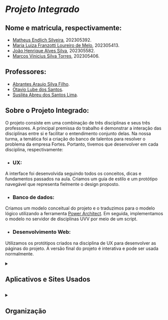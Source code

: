 # *Projeto Integrado*

## Nome e matricula, respectivamente:
   * [Matheus Endlich Silveira](https://www.instagram.com/matheus_inglees/), 202305392.
   * [Maria Luiza Franzotti Loureiro de Melo](https://www.instagram.com/marialumelo_/), 202305413.
   * [João Henrique Alves Silva](https://www.instagram.com/joaoh_silva15/), 202305582.
   * [Marcos Vinicius Silva Torres](https://www.instagram.com/maarkin_t/), 202305406.

## Professores:
   * [Abrantes Araujo Silva Filho](https://github.com/abrantesasf).
   * [Otavio Lube dos Santos](https://www.instagram.com/prof.otaviolube/).
   * [Susiléa Abreu dos Santos Lima](https://www.instagram.com/susilealima/).

## Sobre o Projeto Integrado:
O projeto consiste em uma combinação de três disciplinas e seus três professores. A principal premissa do trabalho é demonstrar a interação das disciplinas entre si e facilitar o entendimento conjunto delas. Na nossa turma, a temática foi a criação do banco de talentos para resolver o problema da empresa Fortes. Portanto, tivemos que desenvolver em cada disciplina, respectivamente:

* ### UX: 
A interface foi desenvolvida seguindo todos os conceitos, dicas e fundamentos passados na aula. Criamos um guia de estilo e um protótipo navegável que representa fielmente o design proposto.

* ### Banco de dados: 
Criamos um modelo conceitual do projeto e o traduzimos para o modelo lógico utilizando a ferramenta [Power Architect](https://blog.xpeducacao.com.br/sql-power-architect/). Em seguida, implementamos o modelo no servidor de disciplinas UVV por meio de um script.

* ### Desenvolvimento Web: 
Utilizamos os protótipos criados na disciplina de UX para desenvolver as páginas do projeto. A versão final do projeto é interativa e pode ser usada normalmente.


<details>
    <summary><h2> Aplicativos e Sites Usados <h2></summary>
  
 Aqui estão os aplicartivos e sites usados na produção do projeto em ambas as materias:

- BrModelo
- VsCode 
- Github Desktop
- Discord
- Oracle VM Virtual Box Gerenciador (dbserver2)
- Figma
- Balsamic
- Replit
- Power Architect
- Adobe Color
- Terminal Linux
- PostgresSQL **Comand Line**

</details>
      
<details>
    <summary><h2> Organização <h2></summary>

Descreveremos aki todo o que tem dentro das pastas:


<details>
    <summary><h4> Banco de dados <h4></summary>

```
Modelo Conceitual
```
 Representa a pasta que abriga os modelo conceitual e nela existem 2 arquivos: 
1. É o arquivo do BrModelo 
2. É o arquivo de png que representa o modelo conceitual

```
Modelo no Architect
```
 Representa a pasta que abriga o modelo logico e nela tem 2 arquivos:
1. É o arquivo do Power Architect
2. É o arquivo do Power Architect so que em forma de PDF.

```
Script
```
  Representa a pasta que abriga o script e nela tem 1 arquivo:
- É o arquivo que se for rodado no postgres ira implemanetar o banco de dados.

</details>


<details>
    <summary><h4> Experiência e Interface de Usuário<h4></summary>

```
Protótipo
```
 Representa os wireframes estilizados com certas funções de navegação entre as páginas prototipadas, com bastante fidelidade ao projeto final: 
1. Representa o arquivo png da página de configuração.
2. Representa o arquivo png da página de filtros.
3. Representa o arquivo png da página de interesses do usuário.
4. Representa o arquivo png da página de Home/Motherbord.
5. Representa o arquivo png da página de Perfil do usuário.
6. Representa o arquivo png da página de Tela de ajuda.
7. Representa o arquivo png da página de gerente.

```
Moodbord e Guia de Estilo
```
 Representa uma coleção visual de materiais que transmite os estilos e conceitos que serão expostos na página :
1. Representa as características que o ux designer vai pôr.
2. Além especificar as cores principais que irão apresentar na tela, imagens, o tipo de fonte usada e os ícones inseridos.

```
User Flow
```
 Representa um diagrama a qual  mostra  a jornada que o usuário fara na página web :
1. 
2. 
</details>


<details>
    <summary><h4> Construção de Software para Web <h4></summary>
      
```
HTML
```
 Os Arquivos HTML adcionados a essa pasta representa as páginas dos sites criados comn base o Protótipo (sendo referente a materia Experiência e Interface de Usuário), e ser posta no rede UVV:
1. index.html: Representa a página Home/Motherbord
2. index2.html: Representa a página do Perfil do usuário.
3. index3.html: Representa a página de configurações.
4. index4.html: Representa a página da Tela de ajuda.
5. index5.html: Representa a página dos interesses do usuário.
6. index6.html: Representa a página dos filtros.
7. index7.html: Representa a página de gerencia.
      
```
CSS
```
 O Arquivo CSS dentro da pasta representa toda estilização feita para os HTML's, deixando-o mais proximo de uma versão completa do prototipo e com uma cara de "Site Agradavel".

```
JavaScript
```

```
Pasta Images
```
 A pasta com o nome "IMAGES" se refere a todas as imagens que usamos para criação, configuração e customização do nosso site em HTML/CSS, todas essas imagens sendo nomaes para o seu proposito dentro da construção do Site.
      </details>
      
      </details>
      

      

